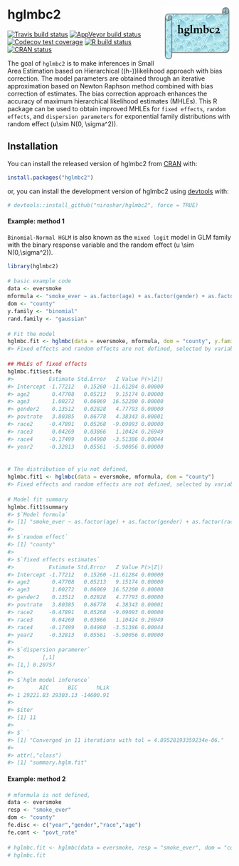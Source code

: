 
<!-- README.md is generated from README.Rmd. Please edit that file -->

# hglmbc2 <img src="man/figures/logohglmbc2.png" align="right" height="120" />

<!-- badges: start -->

[![Travis build
status](https://travis-ci.com/niroshar/hglmbc2.svg?branch=master)](https://travis-ci.com/niroshar/hglmbc2)
[![AppVeyor build
status](https://ci.appveyor.com/api/projects/status/github/niroshar/hglmbc2?branch=master&svg=true)](https://ci.appveyor.com/project/niroshar/hglmbc2)
[![Codecov test
coverage](https://codecov.io/gh/niroshar/hglmbc2/branch/master/graph/badge.svg)](https://codecov.io/gh/niroshar/hglmbc2?branch=master)
[![R build
status](https://github.com/niroshar/hglmbc2/workflows/R-CMD-check/badge.svg)](https://github.com/niroshar/hglmbc2/actions)
[![CRAN
status](https://www.r-pkg.org/badges/version/hglmbc2)](https://CRAN.R-project.org/package=hglmbc2)
<!-- badges: end -->

The goal of `hglmbc2` is to make inferences in Small Area Estimation
based on Hierarchical \((h-)\)likelihood approach with bias correction.
The model parameters are obtained through an iterative approximation
based on Newton Raphson method combined with bias correction of
estimates. The bias correction approach enhances the accuracy of maximum
hierarchical likelihood estimates (MHLEs). This R package can be used to
obtain improved MHLEs for `fixed effects`, `random effects`, and
`dispersion parameters` for exponential family distributions with random
effect \(u\sim N(0, \sigma^2)\).

## Installation

You can install the released version of hglmbc2 from
[CRAN](https://CRAN.R-project.org) with:

``` r
install.packages("hglmbc2")
```

or, you can install the development version of hglmbc2 using
[devtools](https://devtools.r-lib.org/) with:

``` r
# devtools::install_github("niroshar/hglmbc2", force = TRUE)
```

#### Example: method 1

`Binomial-Normal HGLM` is also known as the `mixed logit` model in GLM
family with the binary response variable and the random effect
\(u \sim N(0,\sigma^2)\).

``` r
library(hglmbc2)

# basic example code
data <- eversmoke
mformula <- "smoke_ever ~ as.factor(age) + as.factor(gender) + as.factor(race) + as.factor(year) + povt_rate"
dom <- "county"
y.family <- "binomial"
rand.family <- "gaussian"

# Fit the model
hglmbc.fit <- hglmbc(data = eversmoke, mformula, dom = "county", y.family = "binomial")
#> Fixed effects and random effects are not defined, selected by variable type !!!!

## MHLEs of fixed effects
hglmbc.fit$est.fe
#>           Estimate Std.Error   Z Value P(>|Z|)
#> Intercept -1.77212   0.15260 -11.61284 0.00000
#> age2       0.47708   0.05213   9.15174 0.00000
#> age3       1.00272   0.06069  16.52200 0.00000
#> gender2    0.13512   0.02828   4.77793 0.00000
#> povtrate   3.80385   0.86778   4.38343 0.00001
#> race2     -0.47891   0.05268  -9.09093 0.00000
#> race3      0.04269   0.03866   1.10424 0.26949
#> race4     -0.17499   0.04980  -3.51386 0.00044
#> year2     -0.32813   0.05561  -5.90056 0.00000


# The distribution of y|u not defined,
hglmbc.fit1 <- hglmbc(data = eversmoke, mformula, dom = "county")
#> Fixed effects and random effects are not defined, selected by variable type !!!!

# Model fit summary
hglmbc.fit1$summary
#> $`Model formula`
#> [1] "smoke_ever ~ as.factor(age) + as.factor(gender) + as.factor(race) + as.factor(year) + povt_rate"
#> 
#> $`random effect`
#> [1] "county"
#> 
#> $`fixed effects estimates`
#>           Estimate Std.Error   Z Value P(>|Z|)
#> Intercept -1.77212   0.15260 -11.61284 0.00000
#> age2       0.47708   0.05213   9.15174 0.00000
#> age3       1.00272   0.06069  16.52200 0.00000
#> gender2    0.13512   0.02828   4.77793 0.00000
#> povtrate   3.80385   0.86778   4.38343 0.00001
#> race2     -0.47891   0.05268  -9.09093 0.00000
#> race3      0.04269   0.03866   1.10424 0.26949
#> race4     -0.17499   0.04980  -3.51386 0.00044
#> year2     -0.32813   0.05561  -5.90056 0.00000
#> 
#> $`dispersion paramerer`
#>         [,1]
#> [1,] 0.20757
#> 
#> $`hglm model inference`
#>        AIC      BIC      hLik
#> 1 29221.83 29303.13 -14600.91
#> 
#> $iter
#> [1] 11
#> 
#> $` `
#> [1] "Converged in 11 iterations with tol = 4.89528193359234e-06."
#> 
#> attr(,"class")
#> [1] "summary.hglm.fit"
```

#### Example: method 2

``` r
# mformula is not defined,
data <- eversmoke
resp <- "smoke_ever"
dom <- "county"
fe.disc <- c("year","gender","race","age")
fe.cont <- "povt_rate"

# hglmbc.fit <- hglmbc(data = eversmoke, resp = "smoke_ever", dom = "county",fe.disc = fe.disc,fe.cont = fe.cont, y.family = "binomial")
# hglmbc.fit
```
